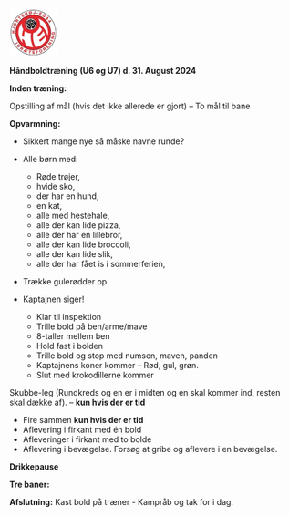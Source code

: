 ﻿![Billedresultat for hei hÃ¥ndbold logo](../../Billeder//HEILOGO.jpeg)

**Håndboldtræning (U6 og U7) d. 31. August 2024**

**Inden træning:** 

Opstilling af mål (hvis det ikke allerede er gjort) – To mål til bane

**Opvarmning:**

- Sikkert mange nye så måske navne runde?

- Alle børn med:
	- Røde trøjer, 
	- hvide sko, 
	- der har en hund, 
	- en kat, 
	- alle med hestehale, 
	- alle der kan lide pizza, 
	- alle der har en lillebror, 
	- alle der kan lide broccoli, 
	- alle der kan lide slik, 
	- alle der har fået is i sommerferien,  

- Trække gulerødder op

- Kaptajnen siger!
  - Klar til inspektion 
  - Trille bold på ben/arme/mave 
  - 8-taller mellem ben 
  - Hold fast i bolden
  - Trille bold og stop med numsen, maven, panden 
  - Kaptajnens koner kommer 
  – Rød, gul, grøn. 
  - Slut med krokodillerne kommer


Skubbe-leg (Rundkreds og en er i midten og en skal kommer ind, resten skal dække af). – **kun hvis der er tid**

- Fire sammen **kun hvis der er tid**
 - Aflevering i firkant med én bold
 - Afleveringer i firkant med to bolde
 - Aflevering i bevægelse. Forsøg at gribe og aflevere i en bevægelse.

**Drikkepause**

**Tre baner:** 

**Afslutning:** Kast bold på træner - Kampråb og tak for i dag.  
